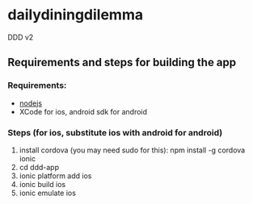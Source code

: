 # dailydiningdilemma

DDD v2

## Requirements and steps for building the app

### Requirements:
- [nodejs](http://nodejs.org/)
- XCode for ios, android sdk for android

### Steps (for ios, substitute ios with android for android)
1. install cordova (you may need sudo for this): npm install -g cordova ionic
2. cd ddd-app
3. ionic platform add ios
4. ionic build ios
5. ionic emulate ios

